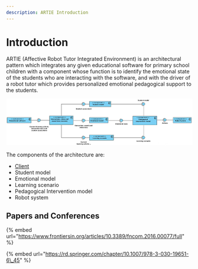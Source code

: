 ```yaml
---
description: ARTIE Introduction
---
```


# Introduction

ARTIE \(Affective Robot Tutor Integrated Environment\) is an architectural pattern which integrates any given educational software for primary school children with a component whose function is to identify the emotional state of the students who are interacting with the software, and with the driver of a robot tutor which provides personalized emotional pedagogical support to the students.

![ARTIE architectural pattern](.gitbook/assets/artie_architectural_pattern.jpg)

The components of the architecture are:

* [Client](artie-client/artie-client-introduction.md)
* Student model
* Emotional model
* Learning scenario
* Pedagogical Intervention model
* Robot system

## Papers and Conferences

{% embed url="https://www.frontiersin.org/articles/10.3389/fncom.2016.00077/full" %}

{% embed url="https://rd.springer.com/chapter/10.1007/978-3-030-19651-6\_45" %}



